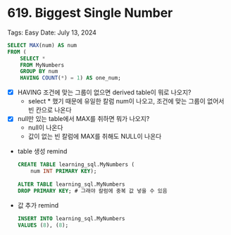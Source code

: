 # 619. Biggest Single Number

Tags: Easy
Date: July 13, 2024

```sql
SELECT MAX(num) AS num
FROM (
    SELECT *
    FROM MyNumbers
    GROUP BY num 
    HAVING COUNT(*) = 1) AS one_num; 
```

- [x]  HAVING 조건에 맞는 그룹이 없으면 derived table이 뭐로 나오지?
    - select * 했기 때문에 유일한 칼럼 num이 나오고, 조건에 맞는 그룹이 없어서 빈 칸으로 나온다
- [x]  null만 있는 table에서 MAX를 취하면 뭐가 나오지?
    - null이 나온다
    - 값이 없는 빈 칼럼에 MAX를 취해도 NULL이 나온다
- table 생성 remind
    
    ```sql
    CREATE TABLE learning_sql.MyNumbers (
    	num INT PRIMARY KEY); 
    	
    ALTER TABLE learning_sql.MyNumbers
    DROP PRIMARY KEY; # 그래야 칼럼에 중복 값 넣을 수 있음 
    ```
    
- 값 추가 remind
    
    ```sql
    INSERT INTO learning_sql.MyNumbers
    VALUES (8), (8);
    ```